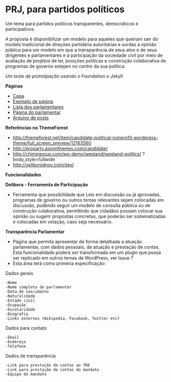 # PRJ, para partidos políticos

Um tema para partidos políticos transparentes, democráticos e participativos. 

A proposta é disponibilizar um modelo para aqueles que queiram sair do modelo tradicional de direções partidária autoritárias e surdas a opinião pública para um modelo em que a transparência de seus atos e de seus dirigentes e parlamentares e a participação da sociedade civil por meio de avaliação de projetos de lei, posições políticas e construção colaborativa de programas de governo estejam no centro da sua política.

*Um teste de prototipação usando o Foundation e Jekyll*

**Páginas**   

* [Capa](https://campanhacompleta.github.io/prj)
* [Exemplo de página](https://campanhacompleta.github.io/prj/page)
* [Lista dos parlamentares](https://campanhacompleta.github.io/prj/parlamentares)
* [Página do parlamentar](https://campanhacompleta.github.io/prj/parlamentar)
* [Arquivo de posts](https://campanhacompleta.github.io/prj/archive)

**Referências no ThemeForest**   

* http://themeforest.net/item/candidate-political-nonprofit-wordpress-theme/full_screen_preview/12163560
* http://proparty.axiomthemes.com/candidate/
* http://chimpgroup.com/wp-demo/westand/westand-politics/
?body_style=fullwide
* http://velikorodnov.com/dev/

**Funcionalidades**

**Delibera - Ferramenta de Participação**
 - Ferramenta que possibilidade que Leis em discussão ou já aprovadas, programas de governo ou outros temas relevantes sejam colocadas em discussão, podendo seguir um modelo de consulta pública ou de construção colaborativa, permitindo que cidadãos possam colocar sua opinião ou sugerir propostas concretas, que poderão ser sistematizadas e colocadas em votação, caso seja necessário.
  
 
**Transparência Parlamentar** 
 - Página que permita apresentar de forma detalhada a atuação parlamentar, com dados pessoais, de atuação e prestação de contas. Esta funcionalidade poderá ser transformada em um plugin que possa ser replicado em outros temas de WordPress, ver Issue 7
 - Esta área terá como primeira especificação:

Dados gerais

    -Nome
    -Nome completo do parlamentar
    -Data de nascimento
    -Naturalidade
    -Estado civil
    -Ocupação
    -Escolaridade
    -Biografia
    -Links externos (Wikipedia, Facebook, Twitter etc)

Dados para contato

    -Email
    -Endereço
    -Telefone

Dados de transparência

    -Link para prestação de contas ao TRE
    -Link para prestação de contas do mandato
    -Equipe do mandato


